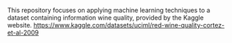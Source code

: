 This repository focuses on applying machine learning techniques to a dataset containing information wine quality, provided by the Kaggle website.
https://www.kaggle.com/datasets/uciml/red-wine-quality-cortez-et-al-2009


